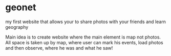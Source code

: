 # geonet
my first website that allows your to share photos with your friends and learn geography

Main idea is to create website where the main element is map not photos. All space is taken up by map, where user can mark his events, load photos and then observe, where he was and what he saw!
